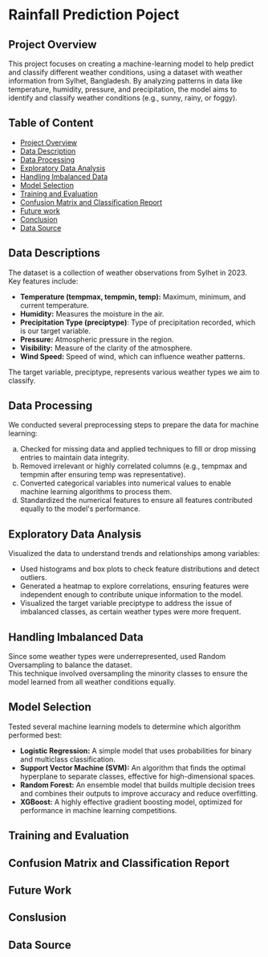 <h1>Rainfall Prediction Poject</h1>
<section id="sec1">
  <h2>Project Overview</h2>
  <p>This project focuses on creating a machine-learning model to help predict and classify different weather conditions, using a dataset with weather information from Sylhet, Bangladesh. By analyzing patterns in data like temperature, humidity, pressure, and precipitation, the model aims to identify and classify weather conditions (e.g., sunny, rainy, or foggy).</p>
</section>
<h2>Table of Content</h2>
<ul>
  <li><a href="#sec1">Project Overview</a></li>
  <li><a href="#sec2">Data Description</a></li>
  <li><a href="#sec3">Data Processing</a></li>
  <li><a href="#sec4">Exploratory Data Analysis</a></li>
  <li><a href="#sec5">Handling Imbalanced Data</a></li>
  <li><a href="#sec6">Model Selection</a></li>
  <li><a href="#sec7">Training and Evaluation</a></li>
  <li><a href="#sec8">Confusion Matrix and Classification Report</a></li>
  <li><a href="#sec9">Future work</a></li>
  <li><a href="#sec10">Conclusion</a></li>
  <li><a href="#sec11">Data Source</a></li>
    
</ul>
<section id="sec2">
  <h2>Data Descriptions</h2>
  <p>The dataset is a collection of weather observations from Sylhet in 2023. Key features include:</p>
  <ul>
    <li><b>Temperature (tempmax, tempmin, temp):</b> Maximum, minimum, and current temperature.</li>
    <li><b>Humidity:</b> Measures the moisture in the air.</li>
    <li><b>Precipitation Type (preciptype)</b>: Type of precipitation recorded, which is our target variable.</li>
    <li><b>Pressure:</b> Atmospheric pressure in the region.</li>
    <li><b>Visibility:</b> Measure of the clarity of the atmosphere.</li>
    <li><b>Wind Speed:</b> Speed of wind, which can influence weather patterns.</li>
  </ul>
  <p>The target variable, preciptype, represents various weather types we aim to classify.</p>
</section>
<section id="sec3">
  <h2>Data Processing</h2>
  <p>We conducted several preprocessing steps to prepare the data for machine learning:</p>
  <ol type="a">
    <li>Checked for missing data and applied techniques to fill or drop missing entries to maintain data integrity.</li>
    <li>Removed irrelevant or highly correlated columns (e.g., tempmax and tempmin after ensuring temp was representative).</li>
    <li>Converted categorical variables into numerical values to enable machine learning algorithms to process them.</li>
    <li> Standardized the numerical features to ensure all features contributed equally to the model's performance.</li>
  </ol>
</section>
<section id="sec4">
  <h2>Exploratory Data Analysis</h2>
  <p> Visualized the data to understand trends and relationships among variables:</p>
  <ul>
    <li>Used histograms and box plots to check feature distributions and detect outliers.</li>
    <li>Generated a heatmap to explore correlations, ensuring features were independent enough to contribute unique information to the model.</li>
    <li>Visualized the target variable preciptype to address the issue of imbalanced classes, as certain weather types were more frequent.</li>
  </ul>
</section>
<section id="sec5">
  <h2>Handling Imbalanced Data</h2>
  <p>Since some weather types were underrepresented, used Random Oversampling to balance the dataset.<br/> This technique involved oversampling the minority classes to ensure the model learned from all weather conditions equally.</p>
</section>
<section id="sec6">
  <h2>Model Selection</h2>
  <p>Tested several machine learning models to determine which algorithm performed best:</p>
  <ul>
    <li><b>Logistic Regression:</b> A simple model that uses probabilities for binary and multiclass classification.</li>
    <li><b>Support Vector Machine (SVM):</b> An algorithm that finds the optimal hyperplane to separate classes, effective for high-dimensional spaces.</li>
    <li><b>Random Forest:</b> An ensemble model that builds multiple decision trees and combines their outputs to improve accuracy and reduce overfitting.</li>
    <li><b>XGBoost:</b> A highly effective gradient boosting model, optimized for performance in machine learning competitions.</li>
  </ul>
  





</section>
<section id="sec7">
  <h2>Training and Evaluation</h2>
</section>
<section id="sec8">
  <h2>Confusion Matrix and Classification Report</h2>
</section>
<section id="sec9">
  <h2>Future Work</h2>
</section>
<section id="sec10">
  <h2>Conslusion</h2>
</section>
<section id="sec11">
  <h2>Data Source</h2>
</section>
